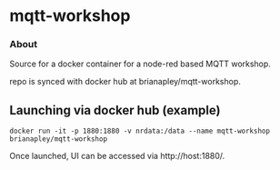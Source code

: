 mqtt-workshop
======================

### About

Source for a docker container for a node-red based MQTT workshop.

repo is synced with docker hub at brianapley/mqtt-workshop.


## Launching via docker hub (example)

```
docker run -it -p 1880:1880 -v nrdata:/data --name mqtt-workshop brianapley/mqtt-workshop
```

Once launched, UI can be accessed via http://host:1880/.

